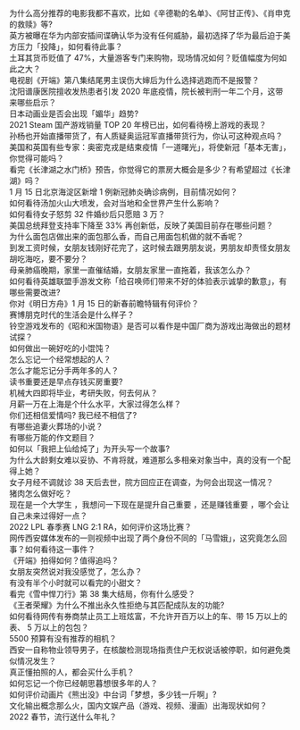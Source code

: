 为什么高分推荐的电影我都不喜欢，比如《辛德勒的名单》、《阿甘正传》、《肖申克的救赎》等?  
英方被曝在华为内部安插间谍确认华为没有任何威胁，最初选择了华为最后迫于美方压力「投降」，如何看待此事？  
土耳其货币贬值了 47%，大量游客专门来购物，现场情况如何？贬值幅度为何如此之大？  
电视剧《开端》第八集结尾男主误伤大婶后为什么选择逃跑而不是报警？  
沈阳谱康医院擅收发热患者引发 2020 年底疫情，院长被判刑一年二个月，这带来哪些启示？  
日本动画业是否会出现「媚华」趋势?  
2021 Steam 国产游戏销量 TOP 20 年榜已出，如何看待榜上游戏的表现？  
孙杨也开始直播带货了，有人质疑奥运冠军直播带货行为，你认可这种观点吗？  
美国和英国有些专家：奥密克戎是结束疫情「一道曙光」，将使新冠「基本无害」，你觉得可能吗？  
看完《长津湖之水门桥》预告，你觉得它的票房大概会是多少？有希望超过《长津湖》吗？  
1 月 15 日北京海淀区新增 1 例新冠肺炎确诊病例，目前情况如何？  
如何看待汤加火山大喷发，会对当地和全世界产生什么影响？  
如何看待女子怒剪 32 件婚纱后只愿赔 3 万？  
美国总统拜登支持率下降至 33% 再创新低，反映了美国目前存在哪些问题？  
为什么面包店做出来的面包那么香，而自己用面包机做的就不香呢？  
到发工资时候，女朋友钱刚好花完了，这时候去跟男朋友说，男朋友却责怪女朋友胡吃海吃，要不要分？  
母亲肺癌晚期，家里一直催结婚，女朋友家里一直拖着，我该怎么办？  
如何看待英雄联盟手游发文称「给召唤师们带来不好的体验表示诚挚的歉意」，有哪些需要改进?  
你对《明日方舟》1 月 15 日的新春前瞻特辑有何评价？  
赛博朋克时代的生活会是什么样子？  
铃空游戏发布的《昭和米国物语》是否可以看作是中国厂商为游戏出海做出的题材试探？  
如何做出一碗好吃的小馄饨？  
怎么忘记一个经常想起的人？  
怎么才能忘记分手两年多的人？  
读书重要还是早点存钱买房重要?  
机械大四即将毕业，考研失败，何去何从？  
月薪一万在上海是个什么水平，大家过得怎么样？  
你们还相信爱情吗? 我已经不相信了?  
有哪些追妻火葬场的小说？  
有哪些万能的作文题目？  
如何以「我把上仙给炖了」为开头写一个故事?  
为什么大龄剩女难以妥协、不肯将就，难道那么多相亲对象当中，真的没有一个配得上她？  
女子月经不调就诊 38 天后去世，院方回应正在调查，为何会出现这一情况？  
猪肉怎么做好吃？  
现在是一个大学生 ，我想问一下现在是提升自己重要 ，还是赚钱重要 ，哪个会让自己未来过得好一点？  
2022 LPL 春季赛 LNG 2:1 RA，如何评价这场比赛？  
网传西安媒体发布的一则视频中出现了两个身份不同的「马雪娥」，这究竟怎么回事？如何看待这一事件？  
《开端》拍得如何？值得追吗？  
女朋友突然说对我没感觉了，怎么办？  
有没有半个小时就可以看完的小甜文？  
看完《雪中悍刀行》第 38 集大结局，你有什么感受？  
《王者荣耀》为什么不推出永久性拒绝与其匹配成队友的功能?  
如何看待网传有券商禁止员工上班炫富，不允许开百万以上的车、带 15 万以上的表、 5 万以上的包包？  
5500 预算有没有推荐的相机？  
西安一自称物业领导男子，在核酸检测现场指责住户无权说话被停职，如何避免类似情况发生？  
真正懂拍照的人，都会买什么手机？  
如何忘记一个你已经朝思暮想很多年的人？  
如何评价动画片《熊出没》中台词「梦想，多少钱一斤啊」?  
文化输出概念那么火，国内文娱产品（游戏、视频、漫画）出海现状如何？  
2022 春节，流行送什么年礼？  
